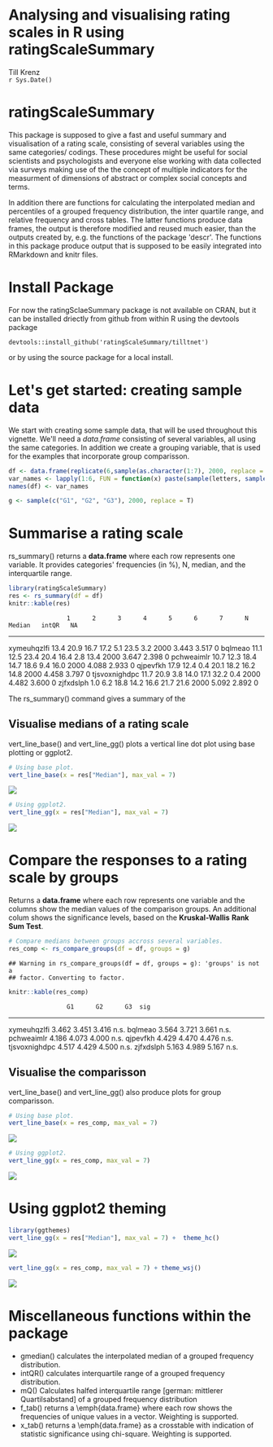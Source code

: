 # Analysing and visualising rating scales in R using ratingScaleSummary
Till Krenz  
`r Sys.Date()`  




# ratingScaleSummary

This package is supposed to give a fast and useful summary and visualisation
of a rating scale, consisting of several variables using the same categories/
codings. These procedures might be useful for social scientists and psychologists
and everyone else working with data collected via surveys making use of the the
concept of multiple indicators for the measurment of dimensions of abstract or
complex social concepts and terms. 

In addition there are functions for calculating the interpolated median
and percentiles of a grouped frequency distribution, the inter quartile range,
and relative frequency and cross tables. The latter functions produce data
frames, the output is therefore modified and reused much easier, than the
outputs created by, e.g. the functions of the package 'descr'. The functions in
this package produce output that is supposed to be easily integrated into
RMarkdown and knitr files.

# Install Package

For now the ratingSclaeSummary package is not available on CRAN, but it can be
installed driectly from github from within R using the devtools package

    devtools::install_github('ratingScaleSummary/tilltnet')

or by using the source package for a local install.

# Let's get started: creating sample data

We start with creating some sample data, that will be used throughout this
vignette. We'll need a *data.frame* consisting of several variables, all using the
same categories. In addition we create a grouping variable, that is used for
the examples that incorporate group comparisson.


```r
df <- data.frame(replicate(6,sample(as.character(1:7), 2000, replace = T, prob = sample(1:100/100, 7))))
var_names <- lapply(1:6, FUN = function(x) paste(sample(letters, sample(6:13, 1)), collapse = ""))
names(df) <- var_names

g <- sample(c("G1", "G2", "G3"), 2000, replace = T)
```


# Summarise a rating scale

rs_summary() returns a **data.frame** where each row
represents one variable. It provides categories' frequencies (in %),
N, median, and the interquartile range.

```r
library(ratingScaleSummary)
res <- rs_summary(df = df)
knitr::kable(res)
```

                    1      2      3      4      5      6      7      N   Median   intQR   NA
--------------  -----  -----  -----  -----  -----  -----  -----  -----  -------  ------  ---
xymeuhqzlfi      13.4   20.9   16.7   17.2    5.1   23.5    3.2   2000    3.443   3.517    0
bqlmeao          11.1   12.5   23.4   20.4   16.4    2.8   13.4   2000    3.647   2.398    0
pchweaimlr       10.7   12.3   18.4   14.7   18.6    9.4   16.0   2000    4.088   2.933    0
qjpevfkh         17.9   12.4    0.4   20.1   18.2   16.2   14.8   2000    4.458   3.797    0
tjsvoxnighdpc    11.7   20.9    3.8   14.0   17.1   32.2    0.4   2000    4.482   3.600    0
zjfxdslph         1.0    6.2   18.8   14.2   16.6   21.7   21.6   2000    5.092   2.892    0

The rs_summary() command gives a summary of the

## Visualise medians of a rating scale

vert_line_base() and vert_line_gg() plots a vertical line dot plot using base plotting or ggplot2.


```r
# Using base plot.
vert_line_base(x = res["Median"], max_val = 7)
```

![](readme_files/figure-html/unnamed-chunk-3-1.png)<!-- -->

```r
# Using ggplot2.
vert_line_gg(x = res["Median"], max_val = 7)
```

![](readme_files/figure-html/unnamed-chunk-3-2.png)<!-- -->

# Compare the responses to a rating scale by groups

Returns a **data.frame** where each row represents one variable
and the columns show the median values of the comparison groups. An additional
colum shows the significance levels, based on the **Kruskal-Wallis** **Rank**
**Sum** **Test**.



```r
# Compare medians between groups accross several variables.
res_comp <- rs_compare_groups(df = df, groups = g)
```

```
## Warning in rs_compare_groups(df = df, groups = g): 'groups' is not a
## factor. Converting to factor.
```

```r
knitr::kable(res_comp)
```

                    G1      G2      G3  sig  
--------------  ------  ------  ------  -----
xymeuhqzlfi      3.462   3.451   3.416  n.s. 
bqlmeao          3.564   3.721   3.661  n.s. 
pchweaimlr       4.186   4.073   4.000  n.s. 
qjpevfkh         4.429   4.470   4.476  n.s. 
tjsvoxnighdpc    4.517   4.429   4.500  n.s. 
zjfxdslph        5.163   4.989   5.167  n.s. 

## Visualise the comparisson

vert_line_base() and vert_line_gg() also produce plots for group comparisson.


```r
# Using base plot.
vert_line_base(x = res_comp, max_val = 7)
```

![](readme_files/figure-html/unnamed-chunk-5-1.png)<!-- -->

```r
# Using ggplot2.
vert_line_gg(x = res_comp, max_val = 7)
```

![](readme_files/figure-html/unnamed-chunk-5-2.png)<!-- -->

# Using ggplot2 theming


```r
library(ggthemes)
vert_line_gg(x = res["Median"], max_val = 7) +  theme_hc()
```

![](readme_files/figure-html/unnamed-chunk-6-1.png)<!-- -->

```r
vert_line_gg(x = res_comp, max_val = 7) + theme_wsj()
```

![](readme_files/figure-html/unnamed-chunk-6-2.png)<!-- -->


# Miscellaneous functions within the package

 - gmedian() calculates the interpolated median of a grouped
   frequency distribution.
 - intQR() calculates interquartile range of a grouped frequency
   distribution.
 - mQ() Calculates halfed interquartile range [german: mittlerer 
   Quartilsabstand] of a grouped frequency distribution
 - f_tab() returns a \emph{data.frame} where each row shows the
   frequencies of unique values in a vector. Weighting is supported.
 - x_tab() returns a \emph{data.frame} as a crosstable with indication of 
   statistic significance using chi-square. Weighting is supported.
